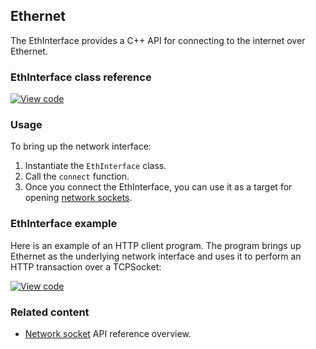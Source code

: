 ## Ethernet

The EthInterface provides a C++ API for connecting to the internet over Ethernet.

### EthInterface class reference

[![View code](https://www.mbed.com/embed/?type=library)](https://os.mbed.com/docs/v5.6/mbed-os-api-doxy/class_eth_interface.html)

### Usage

To bring up the network interface:

1. Instantiate the `EthInterface` class.
1. Call the `connect` function.
1. Once you connect the EthInterface, you can use it as a
target for opening <a href="/docs/v5.6/reference/network-socket.html" target="_blank">network sockets</a>.

### EthInterface example

Here is an example of an HTTP client program. The program brings up Ethernet as the underlying network interface and uses it to perform an HTTP transaction over a TCPSocket:

[![View code](https://www.mbed.com/embed/?url=https://os.mbed.com/teams/mbed_example/code/TCPSocket_Example/)](https://os.mbed.com/teams/mbed_example/code/TCPSocket_Example/file/6b383744246e/main.cpp)

### Related content

- <a href="/docs/v5.6/reference/network-socket.html" target="_blank">Network socket</a> API reference overview.
